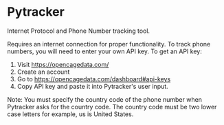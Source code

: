# Pytracker
Internet Protocol and Phone Number tracking tool.

Requires an internet connection for proper functionality.
To track phone numbers, you will need to enter your own API key.
To get an API key:
  1. Visit https://opencagedata.com/
  2. Create an account
  3. Go to https://opencagedata.com/dashboard#api-keys
  4. Copy API key and paste it into Pytracker's user input.

Note:
You must specify the country code of the phone number when Pytracker asks for the country code. The country code must be two lower case letters for example, us is United States.
